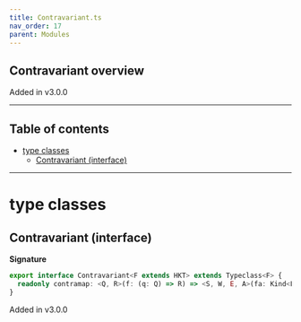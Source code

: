 ```yaml
---
title: Contravariant.ts
nav_order: 17
parent: Modules
---
```


## Contravariant overview

Added in v3.0.0

---

<h2 class="text-delta">Table of contents</h2>

- [type classes](#type-classes)
  - [Contravariant (interface)](#contravariant-interface)

---

# type classes

## Contravariant (interface)

**Signature**

```ts
export interface Contravariant<F extends HKT> extends Typeclass<F> {
  readonly contramap: <Q, R>(f: (q: Q) => R) => <S, W, E, A>(fa: Kind<F, S, R, W, E, A>) => Kind<F, S, Q, W, E, A>
}
```

Added in v3.0.0
